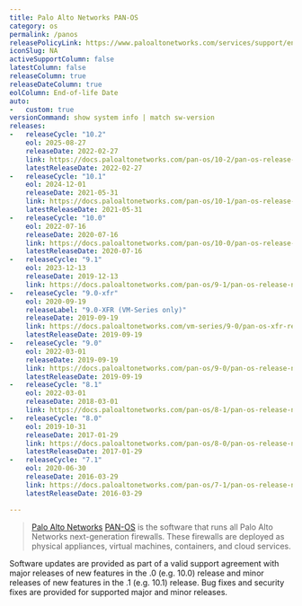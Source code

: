```yaml
---
title: Palo Alto Networks PAN-OS
category: os
permalink: /panos
releasePolicyLink: https://www.paloaltonetworks.com/services/support/end-of-life-announcements/end-of-life-summary
iconSlug: NA
activeSupportColumn: false
latestColumn: false
releaseColumn: true
releaseDateColumn: true
eolColumn: End-of-life Date
auto:
-   custom: true
versionCommand: show system info | match sw-version
releases:
-   releaseCycle: "10.2"
    eol: 2025-08-27
    releaseDate: 2022-02-27
    link: https://docs.paloaltonetworks.com/pan-os/10-2/pan-os-release-notes/pan-os-10-2-3-known-and-addressed-issues
    latestReleaseDate: 2022-02-27
-   releaseCycle: "10.1"
    eol: 2024-12-01
    releaseDate: 2021-05-31
    link: https://docs.paloaltonetworks.com/pan-os/10-1/pan-os-release-notes/pan-os-10-1-7-known-and-addressed-issues
    latestReleaseDate: 2021-05-31
-   releaseCycle: "10.0"
    eol: 2022-07-16
    releaseDate: 2020-07-16
    link: https://docs.paloaltonetworks.com/pan-os/10-0/pan-os-release-notes/pan-os-10-0-addressed-issues
    latestReleaseDate: 2020-07-16
-   releaseCycle: "9.1"
    eol: 2023-12-13
    releaseDate: 2019-12-13
    link: https://docs.paloaltonetworks.com/pan-os/9-1/pan-os-release-notes/pan-os-9-1-addressed-issues
-   releaseCycle: "9.0-xfr"
    eol: 2020-09-19
    releaseLabel: "9.0-XFR (VM-Series only)"
    releaseDate: 2019-09-19
    link: https://docs.paloaltonetworks.com/vm-series/9-0/pan-os-xfr-release-notes/pan-os-90-xfr/pan-os-9-0-xfr-addressed-issues
    latestReleaseDate: 2019-09-19
-   releaseCycle: "9.0"
    eol: 2022-03-01
    releaseDate: 2019-09-19
    link: https://docs.paloaltonetworks.com/pan-os/9-0/pan-os-release-notes/pan-os-9-0-addressed-issues
    latestReleaseDate: 2019-09-19
-   releaseCycle: "8.1"
    eol: 2022-03-01
    releaseDate: 2018-03-01
    link: https://docs.paloaltonetworks.com/pan-os/8-1/pan-os-release-notes/pan-os-8-1-addressed-issues
-   releaseCycle: "8.0"
    eol: 2019-10-31
    releaseDate: 2017-01-29
    link: https://docs.paloaltonetworks.com/pan-os/8-0/pan-os-release-notes/pan-os-8-0-addressed-issues
    latestReleaseDate: 2017-01-29
-   releaseCycle: "7.1"
    eol: 2020-06-30
    releaseDate: 2016-03-29
    link: https://docs.paloaltonetworks.com/pan-os/7-1/pan-os-release-notes/pan-os-7-1-addressed-issues
    latestReleaseDate: 2016-03-29

---
```


> [Palo Alto Networks](https://www.paloaltonetworks.com/) [PAN-OS](https://docs.paloaltonetworks.com/pan-os) is the software that runs all Palo Alto Networks next-generation firewalls. These firewalls are deployed as physical appliances, virtual machines, containers, and cloud services.

Software updates are provided as part of a valid support agreement with major releases of new features in the .0 (e.g. 10.0) release and minor releases of new features in the .1 (e.g. 10.1) release. Bug fixes and security fixes are provided for supported major and minor releases.
